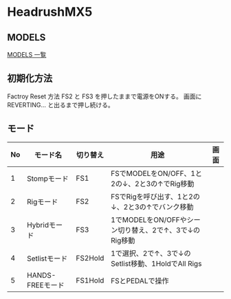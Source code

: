 # HeadrushMX5
## MODELS
[MODELS 一覧](https://github.com/78tch/HeadrushMX5/blob/master/Models.md)
  
## 初期化方法
Factroy Reset 方法
FS2 と FS3 を押したままで電源をONする。
画面に REVERTING... と出るまで押し続ける。
  
## モード

|No|モード名|切り替え|用途|画面|
|--|--|--|--|--|
|1|Stompモード|FS1|FSでMODELをON/OFF、1と2の↓、2と3の↑でRig移動||
|2|Rigモード|FS2|FSでRigを呼び出す、1と2の↓、2と3の↑でバンク移動||
|3|Hybridモード|FS3|1でMODELをON/OFFやシーン切り替え、2で↑、3で↓のRig移動||
|4|Setlistモード|FS2Hold|1で選択、2で↑、3で↓のSetlist移動、1HoldでAll Rigs||
|5|HANDS-FREEモード|FS1Hold|FSとPEDALで操作||
